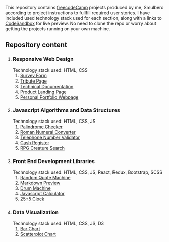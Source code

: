 This repository contains [freecodeCamp](https://www.freecodecamp.org/) projects produced by me, Smulbero according to project instructions to fullfill required user stories.
I have included used technology stack used for each section, along with a links to [CodeSandbox](https://codesandbox.io/) for live preview. No need to clone the repo or worry about getting the projects running on your own machine.

## Repository content
1. ### Responsive Web Design  
    Technology stack used: HTML, CSS
    1. [Survey Form](https://codesandbox.io/p/sandbox/001-001-survey-form-qrkd4t)
    2. [Tribute Page](https://codesandbox.io/p/sandbox/001-002-tribute-page-m6tmcz)
    3. [Technical Documentation](https://codesandbox.io/p/sandbox/001-003-technical-documentation-v8hlw5)
    4. [Product Landing Page](https://codesandbox.io/p/sandbox/001-004-product-landing-page-3jmy2w)
    5. [Personal Portfolio Webpage](https://codesandbox.io/p/sandbox/001-005-personal-portfolia-webpage-m7f9ck)
2. ### Javascript Algorithms and Data Structures  
    Technology stack used: HTML, CSS, JS
    1. [Palindrome Checker](https://codesandbox.io/p/sandbox/002-001-palindrome-checker-f9vmjj)
    2. [Roman Numeral Converter](https://codesandbox.io/p/sandbox/lively-breeze-f44q84)
    3. [Telephone Number Validator](https://codesandbox.io/p/sandbox/002-003-telephone-number-validator-42m6d8)
    4. [Cash Register](https://codesandbox.io/p/sandbox/002-004-cash-register-d4q6qt)
    5. [RPG Creature Search](https://codesandbox.io/p/sandbox/002-005-rpg-creature-search-w2hf4v)
3. ### Front End Development Libraries  
    Technology stack used: HTML, CSS, JS, React, Redux, Bootstrap, SCSS
    1. [Random Quote Machine](https://codesandbox.io/p/sandbox/003-001-random-quote-machine-tyj6yy)
    2. [Markdown Preview](https://codesandbox.io/p/sandbox/003-002-markdown-preview-x3wfvn)
    3. [Drum Machine](https://codesandbox.io/p/sandbox/003-003-drum-machine-whwzld)
    4. [Javascript Calculator](https://codesandbox.io/p/sandbox/003-004-javascript-calculator-gwy4jl)
    5. [25+5 Clock](https://codesandbox.io/p/sandbox/003-005-25-5-clock-lt8q73)
4. ### Data Visualization  
    Technology stack used: HTML, CSS, JS, D3
    1. [Bar Chart](https://codesandbox.io/p/sandbox/004-001-d3-bar-chart-3nqd5s)
    2. [Scatterplot Chart](https://codesandbox.io/p/sandbox/004-002-d3-scatter-plot-mlw7cj)